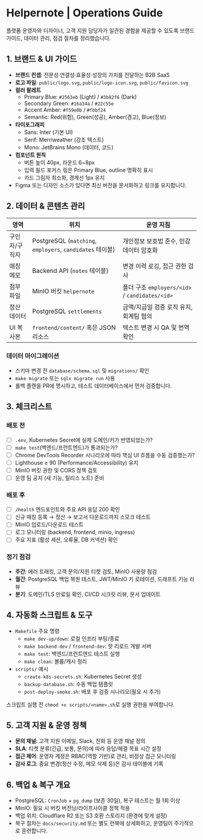 # Helpernote | Operations Guide

플랫폼 운영자와 디자이너, 고객 지원 담당자가 일관된 경험을 제공할 수 있도록 브랜드 가이드, 데이터 관리, 점검 절차를 정리했습니다.

## 1. 브랜드 & UI 가이드

- **브랜드 컨셉**: 전문성·연결성·효율성·성장의 가치를 전달하는 B2B SaaS
- **로고 파일**: `public/logo.svg`, `public/logo-icon.svg`, `public/favicon.svg`
- **컬러 팔레트**
  - Primary Blue: `#2563eb` (Light) / `#3b82f6` (Dark)
  - Secondary Green: `#16a34a` / `#22c55e`
  - Accent Amber: `#f59e0b` / `#fbbf24`
  - Semantic: Red(위험), Green(성공), Amber(경고), Blue(정보)
- **타이포그래피**
  - Sans: Inter (기본 UI)
  - Serif: Merriweather (강조 텍스트)
  - Mono: JetBrains Mono (데이터, 코드)
- **컴포넌트 원칙**
  - 버튼 높이 40px, 라운드 6~8px
  - 입력 필드 포커스 링은 Primary Blue, outline 명확히 표시
  - 카드 그림자 최소화, 경계선 1px 유지
- Figma 또는 디자인 소스가 있다면 최신 버전을 문서화하고 링크를 유지합니다.

## 2. 데이터 & 콘텐츠 관리

| 영역 | 위치 | 운영 지침 |
| ---- | ---- | ---- |
| 구인자/구직자 | PostgreSQL (`matching`, `employers`, `candidates` 테이블) | 개인정보 보호법 준수, 민감 데이터 암호화 |
| 매칭 메모 | Backend API (`notes` 테이블) | 변경 이력 로깅, 접근 권한 검사 |
| 첨부 파일 | MinIO 버킷 `helpernote` | 폴더 구조 `employers/<id>` / `candidates/<id>` |
| 정산 데이터 | PostgreSQL `settlements` | 금액/지급일 검증 로직 유지, 회계팀 협의 |
| UI 복사본 | `frontend/content/` 혹은 JSON 리소스 | 텍스트 변경 시 QA 및 번역 확인 |

### 데이터 마이그레이션
- 스키마 변경 전 `database/schema.sql` 및 `migrations/` 확인
- `make migrate` 또는 `sqlx migrate run` 사용
- 롤백 플랜을 PR에 명시하고, 테스트 데이터베이스에서 먼저 검증합니다.

## 3. 체크리스트

### 배포 전
- [ ] `.env`, Kubernetes Secret에 실제 도메인/키가 반영되었는가?
- [ ] `make test`(백엔드/프런트엔드)가 통과되는가?
- [ ] Chrome DevTools Recorder 시나리오에 따라 핵심 UI 흐름을 수동 검증했는가?
- [ ] Lighthouse ≥ 90 (Performance/Accessibility) 유지
- [ ] MinIO 버킷 권한 및 CORS 정책 검토
- [ ] 운영 팀 공지 (새 기능, 릴리스 노트) 준비

### 배포 후
- [ ] `/health` 엔드포인트와 주요 API 응답 200 확인
- [ ] 신규 매칭 등록 → 정산 → 보고서 다운로드까지 스모크 테스트
- [ ] MinIO 업로드/다운로드 테스트
- [ ] 로그 모니터링 (backend, frontend, minio, ingress)
- [ ] 주요 지표 (활성 세션, 오류율, DB 커넥션) 확인

### 정기 점검
- **주간**: 에러 트래킹, 고객 문의/지원 티켓 검토, MinIO 사용량 점검
- **월간**: PostgreSQL 백업 복원 테스트, JWT/MinIO 키 로테이션, 드래프트 기능 리뷰
- **분기**: 도메인/TLS 만료일 확인, CI/CD 시크릿 리뷰, 문서 업데이트

## 4. 자동화 스크립트 & 도구

- `Makefile` 주요 명령
  - `make dev-up/down`: 로컬 인프라 부팅/종료
  - `make backend-dev` / `frontend-dev`: 핫 리로드 개발 서버
  - `make test`: 백엔드/프런트엔드 테스트 실행
  - `make clean`: 볼륨/캐시 정리
- `scripts/` 예시
  - `create-k8s-secrets.sh`: Kubernetes Secret 생성
  - `backup-database.sh`: 수동 백업 템플릿
  - `post-deploy-smoke.sh`: 배포 후 검증 시나리오(필요 시 추가)

스크립트 실행 전 `chmod +x scripts/<name>.sh`로 실행 권한을 부여합니다.

## 5. 고객 지원 & 운영 정책

- **문의 채널**: 고객 지원 이메일, Slack, 전화 등 운영 채널 정의
- **SLA**: 티켓 분류(긴급, 보통, 문의)에 따라 응답/해결 목표 시간 설정
- **접근 제어**: 운영자 계정은 RBAC(역할 기반)로 관리, 비정상 접근 모니터링
- **감사 로그**: 중요 변경(정산 수정, 메모 삭제 등)은 감사 테이블에 기록

## 6. 백업 & 복구 개요

- PostgreSQL: `CronJob` + `pg_dump` (보존 30일), 복구 테스트는 월 1회 이상
- MinIO: 필요 시 버킷 버전닝/라이프사이클 정책 적용
- 백업 위치: Cloudflare R2 또는 S3 호환 스토리지 (환경에 맞게 설정)
- 복구 절차는 `docs/security.md` 또는 별도 런북에 상세화하고, 운영팀이 주기적으로 훈련합니다.
